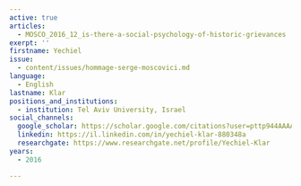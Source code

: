 ```yaml
---
active: true
articles:
  - MOSCO_2016_12_is-there-a-social-psychology-of-historic-grievances
exerpt: ''
firstname: Yechiel
issue:
  - content/issues/hommage-serge-moscovici.md
language:
  - English
lastname: Klar
positions_and_institutions:
  - institution: Tel Aviv University, Israel
social_channels:
  google_scholar: https://scholar.google.com/citations?user=pttp944AAAAJ&hl=en
  linkedin: https://il.linkedin.com/in/yechiel-klar-880348a
  researchgate: https://www.researchgate.net/profile/Yechiel-Klar
years:
  - 2016

---
```

